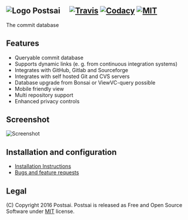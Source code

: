 ![Logo](https://raw.githubusercontent.com/postsai/postsai/master/resources/postsai-64.png) Postsai &nbsp;&nbsp;&nbsp;&nbsp;[![Travis](https://img.shields.io/travis/postsai/postsai.svg)](https://travis-ci.org/postsai/postsai/) [![Codacy](https://img.shields.io/codacy/b057b8d7eafc41b1a2c4c131b59bcd7c.svg)](https://www.codacy.com/app/arianne/postsai) [![MIT](https://img.shields.io/badge/license-MIT-brightgreen.svg)](https://github.com/postsai/postsai/blob/master/LICENSE.txt)
-------

The commit database

Features
-
- Queryable commit database
- Supports dynamic links (e. g. from continuous integration systems)
- Integrates with GitHub, Gitlab and Sourceforge
- Integrates with self hosted Git and CVS servers
- Database upgrade from Bonsai or ViewVC-query possible
- Mobile friendly view
- Multi repository support
- Enhanced privacy controls

Screenshot
-
![Screenshot](https://postsai.github.io/screenshot.png)

Installation and configuration
-
- [Installation Instructions](https://postsai.github.io/)
- [Bugs and feature requests](https://github.com/postsai/postsai/issues)

Legal
-
(C) Copyright 2016 Postsai. Postsai is released as Free and Open Source Software under [MIT](https://raw.githubusercontent.com/postsai/postsai/master/LICENSE.txt) license.


